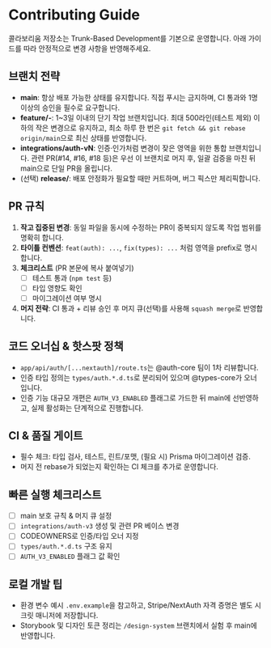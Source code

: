 # Contributing Guide

콜라보리움 저장소는 Trunk-Based Development를 기본으로 운영합니다. 아래 가이드를 따라 안정적으로 변경 사항을 반영해주세요.

## 브랜치 전략
- **main**: 항상 배포 가능한 상태를 유지합니다. 직접 푸시는 금지하며, CI 통과와 1명 이상의 승인을 필수로 요구합니다.
- **feature/<scope>-<topic>**: 1~3일 이내의 단기 작업 브랜치입니다. 최대 500라인(테스트 제외) 이하의 작은 변경으로 유지하고, 최소 하루 한 번은 `git fetch && git rebase origin/main`으로 최신 상태를 반영합니다.
- **integrations/auth-vN**: 인증·인가처럼 변경이 잦은 영역을 위한 통합 브랜치입니다. 관련 PR(#14, #16, #18 등)은 우선 이 브랜치로 머지 후, 일괄 검증을 마친 뒤 main으로 단일 PR을 올립니다.
- (선택) **release/<version>**: 배포 안정화가 필요할 때만 커트하며, 버그 픽스만 체리픽합니다.

## PR 규칙
1. **작고 집중된 변경**: 동일 파일을 동시에 수정하는 PR이 중복되지 않도록 작업 범위를 명확히 합니다.
2. **타이틀 컨벤션**: `feat(auth): ...`, `fix(types): ...` 처럼 영역을 prefix로 명시합니다.
3. **체크리스트** (PR 본문에 복사 붙여넣기)
   - [ ] 테스트 통과 (`npm test` 등)
   - [ ] 타입 영향도 확인
   - [ ] 마이그레이션 여부 명시
4. **머지 전략**: CI 통과 + 리뷰 승인 후 머지 큐(선택)를 사용해 `squash merge`로 반영합니다.

## 코드 오너십 & 핫스팟 정책
- `app/api/auth/[...nextauth]/route.ts`는 @auth-core 팀이 1차 리뷰합니다.
- 인증 타입 정의는 `types/auth.*.d.ts`로 분리되어 있으며 @types-core가 오너입니다.
- 인증 기능 대규모 개편은 `AUTH_V3_ENABLED` 플래그로 가드한 뒤 main에 선반영하고, 실제 활성화는 단계적으로 진행합니다.

## CI & 품질 게이트
- 필수 체크: 타입 검사, 테스트, 린트/포맷, (필요 시) Prisma 마이그레이션 검증.
- 머지 전 rebase가 되었는지 확인하는 CI 체크를 추가로 운영합니다.

## 빠른 실행 체크리스트
- [ ] main 보호 규칙 & 머지 큐 설정
- [ ] `integrations/auth-v3` 생성 및 관련 PR 베이스 변경
- [ ] CODEOWNERS로 인증/타입 오너 지정
- [ ] `types/auth.*.d.ts` 구조 유지
- [ ] `AUTH_V3_ENABLED` 플래그 값 확인

## 로컬 개발 팁
- 환경 변수 예시 `.env.example`을 참고하고, Stripe/NextAuth 자격 증명은 별도 시크릿 매니저에 저장합니다.
- Storybook 및 디자인 토큰 정리는 `/design-system` 브랜치에서 실험 후 main에 반영합니다.
